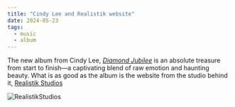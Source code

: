 ```yaml
---
title: "Cindy Lee and Realistik website"
date: 2024-05-23
tags:
  - music
  - album
---
```


The new album from Cindy Lee, _[Diamond Jubilee](https://www.youtube.com/watch?si=6bVn2BwB_PnWvbb2&v=_LJi5na897Y&feature=youtu.be)_ is an absolute treasure from start to finish—a captivating blend of raw emotion and haunting beauty. What is as good as the album is the website from the studio behind it, [Realistik Studios](https://www.geocities.ws/ccqsk/)

![RealistikStudios](/images/posts/realistik_studios.webp)